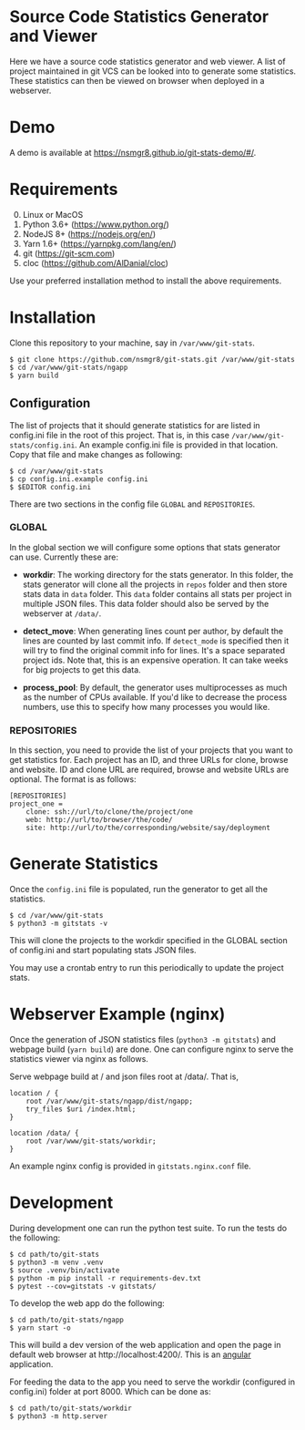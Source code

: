 # Source Code Statistics Generator and Viewer

Here we have a source code statistics generator and web viewer. A list of
project maintained in git VCS can be looked into to generate some statistics.
These statistics can then be viewed on browser when deployed in a webserver.

# Demo

A demo is available at https://nsmgr8.github.io/git-stats-demo/#/.

# Requirements

0. Linux or MacOS
1. Python 3.6+ (https://www.python.org/)
2. NodeJS 8+ (https://nodejs.org/en/)
3. Yarn 1.6+ (https://yarnpkg.com/lang/en/)
4. git (https://git-scm.com)
5. cloc (https://github.com/AlDanial/cloc)

Use your preferred installation method to install the above requirements.

# Installation

Clone this repository to your machine, say in `/var/www/git-stats`.

    $ git clone https://github.com/nsmgr8/git-stats.git /var/www/git-stats
    $ cd /var/www/git-stats/ngapp
    $ yarn build

## Configuration

The list of projects that it should generate statistics for are listed in
config.ini file in the root of this project. That is, in this case
`/var/www/git-stats/config.ini`. An example config.ini file is provided in that
location. Copy that file and make changes as following:

    $ cd /var/www/git-stats
    $ cp config.ini.example config.ini
    $ $EDITOR config.ini

There are two sections in the config file `GLOBAL` and `REPOSITORIES`.

### GLOBAL

In the global section we will configure some options that stats generator can
use. Currently these are:

- **workdir**: The working directory for the stats generator. In this folder,
    the stats generator will clone all the projects in `repos` folder and then
    store stats data in `data` folder. This `data` folder contains all stats
    per project in multiple JSON files. This data folder should also be served
    by the webserver at `/data/`.

- **detect_move**: When generating lines count per author, by default the lines
    are counted by last commit info. If `detect_mode` is specified then it will
    try to find the original commit info for lines. It's a space separated
    project ids. Note that, this is an expensive operation. It can take weeks
    for big projects to get this data.

- **process_pool**: By default, the generator uses multiprocesses as much as
    the number of CPUs available. If you'd like to decrease the process
    numbers, use this to specify how many processes you would like.


### REPOSITORIES

In this section, you need to provide the list of your projects that you want to
get statistics for. Each project has an ID, and three URLs for clone, browse
and website. ID and clone URL are required, browse and website URLs are
optional. The format is as follows:

    [REPOSITORIES]
    project_one =
        clone: ssh://url/to/clone/the/project/one
        web: http://url/to/browser/the/code/
        site: http://url/to/the/corresponding/website/say/deployment

# Generate Statistics

Once the `config.ini` file is populated, run the generator to get all the
statistics.

    $ cd /var/www/git-stats
    $ python3 -m gitstats -v

This will clone the projects to the workdir specified in the GLOBAL section of
config.ini and start populating stats JSON files.

You may use a crontab entry to run this periodically to update the project
stats.

# Webserver Example (nginx)

Once the generation of JSON statistics files (`python3 -m gitstats`) and
webpage build (`yarn build`) are done. One can configure nginx to serve the
statistics viewer via nginx as follows.

Serve webpage build at / and json files root at /data/. That is,

    location / {
        root /var/www/git-stats/ngapp/dist/ngapp;
        try_files $uri /index.html;
    }

    location /data/ {
        root /var/www/git-stats/workdir;
    }

An example nginx config is provided in `gitstats.nginx.conf` file.

# Development

During development one can run the python test suite. To run the tests do the
following:

    $ cd path/to/git-stats
    $ python3 -m venv .venv
    $ source .venv/bin/activate
    $ python -m pip install -r requirements-dev.txt
    $ pytest --cov=gitstats -v gitstats/

To develop the web app do the following:

    $ cd path/to/git-stats/ngapp
    $ yarn start -o

This will build a dev version of the web application and open the page in
default web browser at http://localhost:4200/. This is an
[angular](https://angular.io) application.

For feeding the data to the app you need to serve the workdir (configured in
config.ini) folder at port 8000. Which can be done as:

    $ cd path/to/git-stats/workdir
    $ python3 -m http.server

